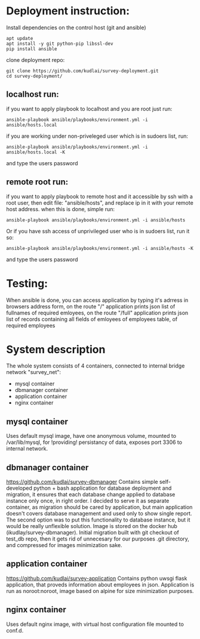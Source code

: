 # Deployment instruction:
Install dependencies on the control host (git and ansible)

```
apt update
apt install -y git python-pip libssl-dev
pip install ansible
```

clone deployment repo:

```
git clone https://github.com/kudlai/survey-deployment.git
cd survey-deployment/
```

## localhost run:
if you want to apply playbook to localhost and you are root just run:

```
ansible-playbook ansible/playbooks/environment.yml -i ansible/hosts.local
```

if you are working under non-priveleged user which is in sudoers list, run:
```
ansible-playbook ansible/playbooks/environment.yml -i ansible/hosts.local -K
```
and type the users password

## remote root run:
if you want to apply playbook to remote host and it accessible by ssh with a root user,
then edit file: "ansible/hosts", and replace ip in it with your remote host address.
when this is done, simple run:
```
ansible-playbook ansible/playbooks/environment.yml -i ansible/hosts
```
Or if you have ssh access of unprivileged user who is in sudoers list, run it so:
```
ansible-playbook ansible/playbooks/environment.yml -i ansible/hosts -K
```
and type the users password

# Testing:
When ansible is done, you can access application by typing it's adrress in browsers address form, 
on the route "/" application prints json list of fullnames of required emloyees,
on the route "/full" application prints json list of records containing all fields of emloyees of employees table, of required employees


# System description
The whole system consists of 4 containers, connected to internal bridge network "survey_net":
* mysql container
* dbmanager container
* application container
* nginx container


## mysql container
Uses default mysql image, have one anonymous volume, mounted to /var/lib/mysql, for !providing! persistancy of data, exposes port 3306 to internal network.

## dbmanager container
https://github.com/kudlai/survey-dbmanager
Contains simple self-developed python + bash application for database deployment and migration, it ensures that each database change applied to database instance only once, in right order.
I decided to serve it as separate container, as migration should be cared by application, but main application doesn't covers database management and used only to show single report.
The second option was to put this functionality to database instance, but it would be really unflexible solution.
Image is stored on the docker hub (ikudlay/survey-dbmanager).
Initial migration built with git checkout of test_db repo, then it gets rid of unnecesary for our purposes .git directory, and compressed for images minimization sake.


## application container
https://github.com/kudlai/survey-application
Contains python uwsgi flask application, that proveds information about employees in json.
Application is run as noroot:noroot, image based on alpine for size minimization purposes.

## nginx container
Uses default nginx image, with virtual host configuration file mounted to conf.d.
